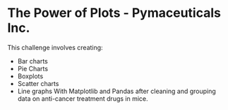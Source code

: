 # The Power of Plots - Pymaceuticals Inc.
 
This challenge involves creating:
- Bar charts
- Pie Charts
- Boxplots
- Scatter charts
- Line graphs
With Matplotlib and Pandas after cleaning and grouping data on anti-cancer treatment drugs in mice.
